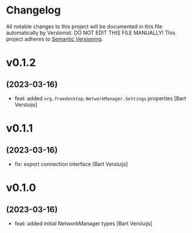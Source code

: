 # Changelog

All notable changes to this project will be documented in this file
automatically by Versionist. DO NOT EDIT THIS FILE MANUALLY!
This project adheres to [Semantic Versioning](http://semver.org/).

# v0.1.2
## (2023-03-16)

* feat: added `org.freedesktop.NetworkManager.Settings` properties [Bart Versluijs]

# v0.1.1
## (2023-03-16)

* fix: export connection interface [Bart Versluijs]

# v0.1.0
## (2023-03-16)

* feat: added initial NetworkManager types [Bart Versluijs]
